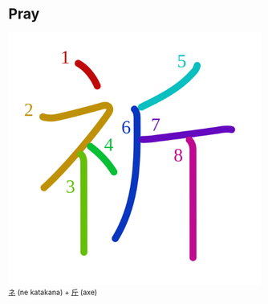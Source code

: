 # Pray
![7948](../Kanji/kanji-colorize/7948.svg)
 [ネ](../Kanji/kanji-dict/ネ.md) (ne katakana) + [斤](../Kanji/kanji-dict/斤.md) (axe)